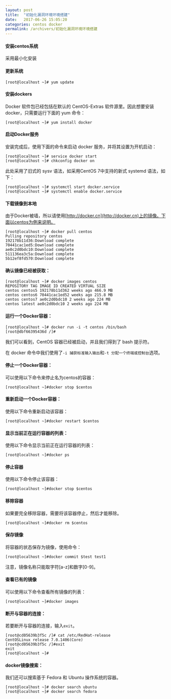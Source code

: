 ```yaml
---
layout: post
title:  "初始化漏洞环境环境搭建"
date:   2017-06-26 15:05:20
categories: centos docker
permalink: /archivers/初始化漏洞环境环境搭建
---
```


#### 安装centos系统

采用最小化安装

#### 更新系统

```
[root@localhost ~]# yum update
```

#### 安装dockers

Docker 软件包已经包括在默认的 CentOS-Extras 软件源里。因此想要安装 docker，只需要运行下面的 yum 命令：

```
[root@localhost ~]# yum install docker
```

#### 启动Docker服务

安装完成后，使用下面的命令来启动 docker 服务，并将其设置为开机启动：

```
[root@localhost ~]# service docker start
[root@localhost ~]# chkconfig docker on
```

此处采用了旧式的 sysv 语法，如采用CentOS 7中支持的新式 systemd 语法，如下：

```
[root@localhost ~]# systemctl start docker.service
[root@localhost ~]# systemctl enable docker.service
```

#### 下载镜像到本地

由于Docker被墙，所以请使用[http://docker.cn](http://docker.cn)上的镜像。下面以centos为例来说明。

```
[root@localhost ~]# docker pull centos
Pulling repository centos
192178b11d36:Download complete
70441cac1ed5:Download complete
ae0c2d0bdc10:Download complete
511136ea3c5a:Download complete
5b12ef8fd570:Download complete
```

#### 确认镜像已经被获取：

```
[root@localhost ~]# docker images centos
REPOSITORY TAG IMAGE ID CREATED VIRTUAL SIZE
centos centos5 192178b11d362 weeks ago 466.9 MB
centos centos6 70441cac1ed52 weeks ago 215.8 MB
centos centos7 ae0c2d0bdc10 2 weeks ago 224 MB
centos latest ae0c2d0bdc10 2 weeks ago 224 MB
```

#### 运行一个Docker容器：

```
[root@localhost ~]# docker run -i -t centos /bin/bash
[root@dbf66395436d /]#
```

我们可以看到，CentOS 容器已经被启动，并且我们得到了 bash 提示符。

在 docker 命令中我们使用了`-i 捕获标准输入输出`和`-t 分配一个终端或控制台`选项。

#### 停止一个Docker容器：

可以使用以下命令来停止名为centos的容器：

```
[root@localhost ~]#docker stop $centos 
```

#### 重新启动一个Docker容器：

使用以下命令重新启动该容器：

```
[root@localhost ~]#docker restart $centos
```

#### 显示当前正在运行容器的列表：

使用以下命令显示当前正在运行容器的列表：

```
[root@localhost ~]#docker ps
```

#### 停止容器

使用以下命令停止该容器：

```
[root@localhost ~]#docker stop $centos 
```

#### 移除容器

如果要完全移除容器，需要将该容器停止，然后才能移除。

```
[root@localhost ~]#docker rm $centos
```

#### 保存镜像

将容器的状态保存为镜像，使用命令：

```
[root@localhost ~]#docker commit $test test1
```
注意，镜像名称只能取字符[a-z]和数字[0-9]。

#### 查看已有的镜像

可以使用以下命令查看所有镜像的列表：

```
[root@localhost ~]#docker images 
```

#### 断开与容器的连接：

若要断开与容器的连接，输入`exit`。

```
[root@cd05639b3f5c /]# cat /etc/RedHat-release
CentOSLinux release 7.0.1406(Core)
[root@cd05639b3f5c /]#exit
exit
[root@localhost ~]#
```

#### docker镜像搜索：

我们还可以搜索基于 Fedora 和 Ubuntu 操作系统的容器。

```
[root@localhost ~]# docker search ubuntu
[root@localhost ~]# docker search fedora
```
